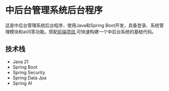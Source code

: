 # 中后台管理系统后台程序
这是中后台管理系统后台程序，使用Java和Spring Boot开发，具备登录、系统管理模块和ai问答功能。搭配[前端项目](https://github.com/pipijoe/xryder-web),可快速构建一个中后台系统的基础代码。

## 技术栈
- Java 21
- Spring Boot
- Spring Security
- Spring Data Jpa
- Spring AI

